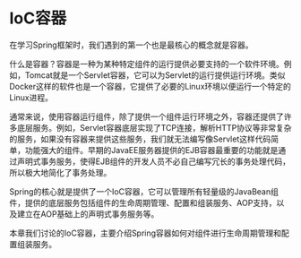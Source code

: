 # IoC容器

在学习Spring框架时，我们遇到的第一个也是最核心的概念就是容器。

什么是容器？容器是一种为某种特定组件的运行提供必要支持的一个软件环境。例如，Tomcat就是一个Servlet容器，它可以为Servlet的运行提供运行环境。类似Docker这样的软件也是一个容器，它提供了必要的Linux环境以便运行一个特定的Linux进程。

通常来说，使用容器运行组件，除了提供一个组件运行环境之外，容器还提供了许多底层服务。例如，Servlet容器底层实现了TCP连接，解析HTTP协议等非常复杂的服务，如果没有容器来提供这些服务，我们就无法编写像Servlet这样代码简单，功能强大的组件。早期的JavaEE服务器提供的EJB容器最重要的功能就是通过声明式事务服务，使得EJB组件的开发人员不必自己编写冗长的事务处理代码，所以极大地简化了事务处理。

Spring的核心就是提供了一个IoC容器，它可以管理所有轻量级的JavaBean组件，提供的底层服务包括组件的生命周期管理、配置和组装服务、AOP支持，以及建立在AOP基础上的声明式事务服务等。

本章我们讨论的IoC容器，主要介绍Spring容器如何对组件进行生命周期管理和配置组装服务。
